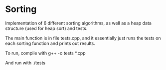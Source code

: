 # Sorting
Implementation of 6 different sorting algorithms, as well as a heap data structure (used for heap sort) and tests.

The main function is in file tests.cpp, and it essentially just runs the tests on each sorting function and prints out results. 

To run, compile with g++ -o tests *.cpp

And run with ./tests
